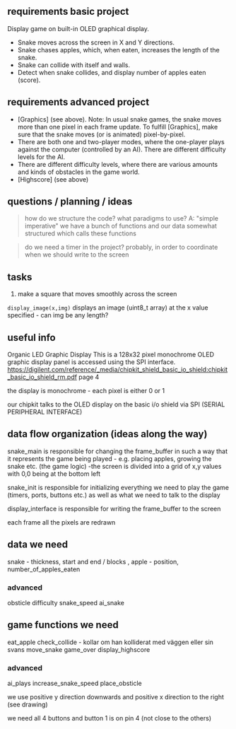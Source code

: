 ## requirements basic project
Display game on built-in OLED graphical display.
- Snake moves across the screen in X and Y directions.
- Snake chases apples, which, when eaten, increases the length of the snake.
- Snake can collide with itself and walls.
- Detect when snake collides, and display number of apples eaten (score).

## requirements advanced project
- [Graphics] (see above). Note: In usual snake games, the snake moves more than one pixel in each frame update. To fulfill [Graphics], make sure that the snake moves (or is animated) pixel-by-pixel.
- There are both one and two-player modes, where the one-player plays against the computer (controlled by an AI). There are different difficulty levels for the AI.
- There are different difficulty levels, where there are various amounts and kinds of obstacles in the game world.
- [Highscore] (see above)

## questions / planning / ideas
>how do we structure the code? what paradigms to use?
A: "simple imperative" we have a bunch of functions and our data somewhat structured which calls these functions

> do we need a timer in the project?
probably, in order to coordinate when we should write to the screen

## tasks
1) make a square that moves smoothly across the screen

`display_image(x,img)` displays an image (uint8_t array) at the x value specified - can img be any length?

## useful info
Organic LED Graphic Display 
This is a 128x32 pixel monochrome OLED graphic display panel is accessed using the SPI interface.
https://digilent.com/reference/_media/chipkit_shield_basic_io_shield:chipkit_basic_io_shield_rm.pdf page 4

the display is monochrome - each pixel is either 0 or 1

our chipkit talks to the OLED display on the  basic i/o shield via SPI (SERIAL PERIPHERAL INTERFACE)


## data flow organization (ideas along the way)
snake_main is responsible for changing the frame_buffer in such a way that it represents the game being played - e.g. placing apples, growing the snake etc. (the game logic)
-the screen is divided into a grid of x,y values with 0,0 being at the bottom left

snake_init is responsible for initializing everything we need to play the game (timers, ports, buttons etc.) as well as what we need to talk to the display

display_interface is responsible for writing the frame_buffer to the screen

each frame all the pixels are redrawn

## data we need
snake - thickness, start and end / blocks ,
apple - position,
number_of_apples_eaten 
### advanced
obsticle
difficulty
snake_speed
ai_snake
## game functions we need
eat_apple
check_collide - kollar om han kolliderat med väggen eller sin svans
move_snake
game_over
display_highscore
### advanced
ai_plays
increase_snake_speed
place_obsticle

we use positive y direction downwards and positive x direction to the right (see drawing)


we need all 4 buttons and button 1 is on pin 4 (not close to the others)
